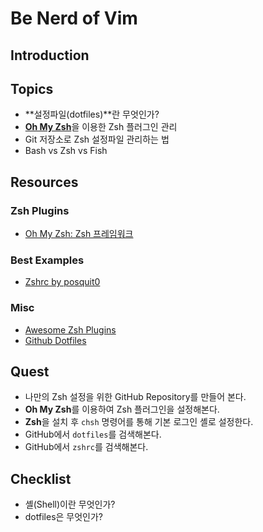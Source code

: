 # Be Nerd of Vim

## <a name="introduction">Introduction


## <a name="topics">Topics

- **설정파일(dotfiles)**란 무엇인가?
- [**Oh My Zsh**](https://github.com/robbyrussell/oh-my-zsh)을 이용한 Zsh 플러그인 관리
- Git 저장소로 Zsh 설정파일 관리하는 법
- Bash vs Zsh vs Fish


## <a name="resources">Resources

### Zsh Plugins

- [Oh My Zsh: Zsh 프레임워크](https://github.com/robbyrussell/oh-my-zsh)

### Best Examples

- [Zshrc by posquit0](https://github.com/posquit0/zshrc)

### Misc

- [Awesome Zsh Plugins](https://github.com/unixorn/awesome-zsh-plugins)
- [Github Dotfiles](https://dotfiles.github.io/)


## <a name="quest">Quest

- 나만의 Zsh 설정을 위한 GitHub Repository를 만들어 본다.
- **Oh My Zsh**를 이용하여 Zsh 플러그인을 설정해본다.
- **Zsh**을 설치 후 `chsh` 명령어를 통해 기본 로그인 셸로 설정한다.
- GitHub에서 `dotfiles`를 검색해본다.
- GitHub에서 `zshrc`를 검색해본다.


## <a name="checklist">Checklist

- 셸(Shell)이란 무엇인가?
- dotfiles은 무엇인가?